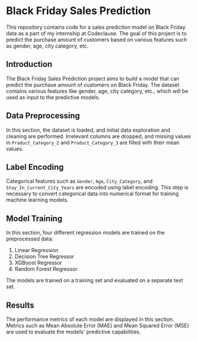 # Black Friday Sales Prediction

This repository contains code for a sales prediction model on Black Friday data as a part of my internship at Codeclause. The goal of this project is to predict the purchase amount of customers based on various features such as gender, age, city category, etc.

## Introduction

The Black Friday Sales Prediction project aims to build a model that can predict the purchase amount of customers on Black Friday. The dataset contains various features like gender, age, city category, etc., which will be used as input to the predictive models.

## Data Preprocessing

In this section, the dataset is loaded, and initial data exploration and cleaning are performed. Irrelevant columns are dropped, and missing values in `Product_Category_2` and `Product_Category_3` are filled with their mean values.

## Label Encoding

Categorical features such as `Gender`, `Age`, `City_Category`, and `Stay_In_Current_City_Years` are encoded using label encoding. This step is necessary to convert categorical data into numerical format for training machine learning models.

## Model Training

In this section, four different regression models are trained on the preprocessed data:

1. Linear Regression
2. Decision Tree Regressor
3. XGBoost Regressor
4. Random Forest Regressor

The models are trained on a training set and evaluated on a separate test set.

## Results

The performance metrics of each model are displayed in this section. Metrics such as Mean Absolute Error (MAE) and Mean Squared Error (MSE) are used to evaluate the models' predictive capabilities.
